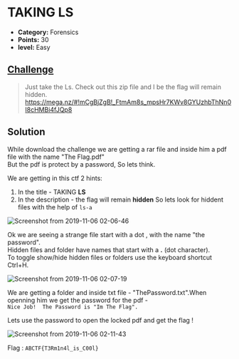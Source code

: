 

# TAKING LS

* **Category:** Forensics
* **Points:** 30
* **level:** Easy

## [Challenge](https://ctflearn.com/problems/103)

> Just take the Ls. Check out this zip file and I be the flag will remain hidden.\
>  https://mega.nz/#!mCgBjZgB!_FtmAm8s_mpsHr7KWv8GYUzhbThNn0I8cHMBi4fJQp8

## Solution

While download the challenge we are getting a rar file and inside him a pdf file with the name "The Flag.pdf"\
But the pdf is protect by a password, So lets think.

We are getting in this ctf 2 hints:
1. In the title - TAKING **LS**
2. In the description - the flag will remain **hidden** So lets look for hiddent files with the help of ```ls-a```

![Screenshot from 2019-11-06 02-06-46](https://user-images.githubusercontent.com/57364083/68250796-65840a00-002a-11ea-958c-03798d5beade.png)

Ok we are seeing a strange file start with a dot , with the name "the password".\
Hidden files and folder have names that start with a **.** (dot character). \
To toggle show/hide hidden files or folders use the keyboard shortcut Ctrl+H.

![Screenshot from 2019-11-06 02-07-19](https://user-images.githubusercontent.com/57364083/68251412-b8aa8c80-002b-11ea-87cd-c17fa42117a0.png)

We are getting a folder and inside txt file - "ThePassword.txt".When openning him we get the password for the pdf -\
```Nice Job!  The Password is "Im The Flag".```

Lets use the password to open the locked pdf and get the flag !

![Screenshot from 2019-11-06 02-11-43](https://user-images.githubusercontent.com/57364083/68251515-fdcebe80-002b-11ea-9f39-61da7fdc27b0.png)



Flag : ```ABCTF{T3Rm1n4l_is_C00l} ```

